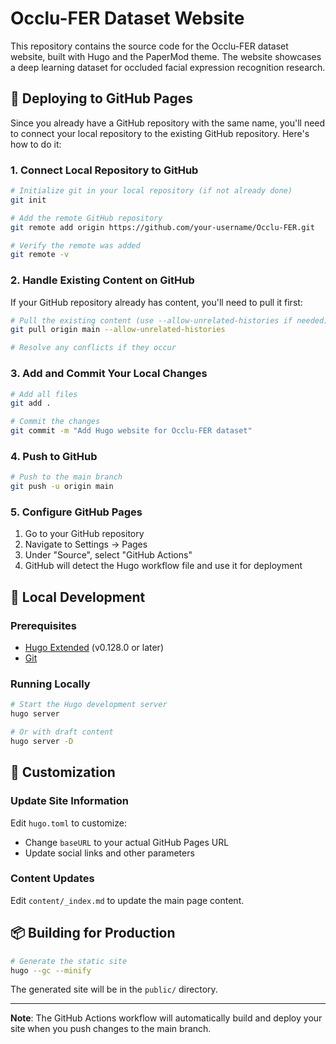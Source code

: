 # Occlu-FER Dataset Website

This repository contains the source code for the Occlu-FER dataset website, built with Hugo and the PaperMod theme. The website showcases a deep learning dataset for occluded facial expression recognition research.

## 🚀 Deploying to GitHub Pages

Since you already have a GitHub repository with the same name, you'll need to connect your local repository to the existing GitHub repository. Here's how to do it:

### 1. Connect Local Repository to GitHub

```bash
# Initialize git in your local repository (if not already done)
git init

# Add the remote GitHub repository
git remote add origin https://github.com/your-username/Occlu-FER.git

# Verify the remote was added
git remote -v
```

### 2. Handle Existing Content on GitHub

If your GitHub repository already has content, you'll need to pull it first:

```bash
# Pull the existing content (use --allow-unrelated-histories if needed)
git pull origin main --allow-unrelated-histories

# Resolve any conflicts if they occur
```

### 3. Add and Commit Your Local Changes

```bash
# Add all files
git add .

# Commit the changes
git commit -m "Add Hugo website for Occlu-FER dataset"
```

### 4. Push to GitHub

```bash
# Push to the main branch
git push -u origin main
```

### 5. Configure GitHub Pages

1. Go to your GitHub repository
2. Navigate to Settings → Pages
3. Under "Source", select "GitHub Actions"
4. GitHub will detect the Hugo workflow file and use it for deployment

## 🔧 Local Development

### Prerequisites

- [Hugo Extended](https://gohugo.io/installation/) (v0.128.0 or later)
- [Git](https://git-scm.com/)

### Running Locally

```bash
# Start the Hugo development server
hugo server

# Or with draft content
hugo server -D
```

## 📝 Customization

### Update Site Information

Edit `hugo.toml` to customize:
- Change `baseURL` to your actual GitHub Pages URL
- Update social links and other parameters

### Content Updates

Edit `content/_index.md` to update the main page content.

## 📦 Building for Production

```bash
# Generate the static site
hugo --gc --minify
```

The generated site will be in the `public/` directory.

---

**Note**: The GitHub Actions workflow will automatically build and deploy your site when you push changes to the main branch.
